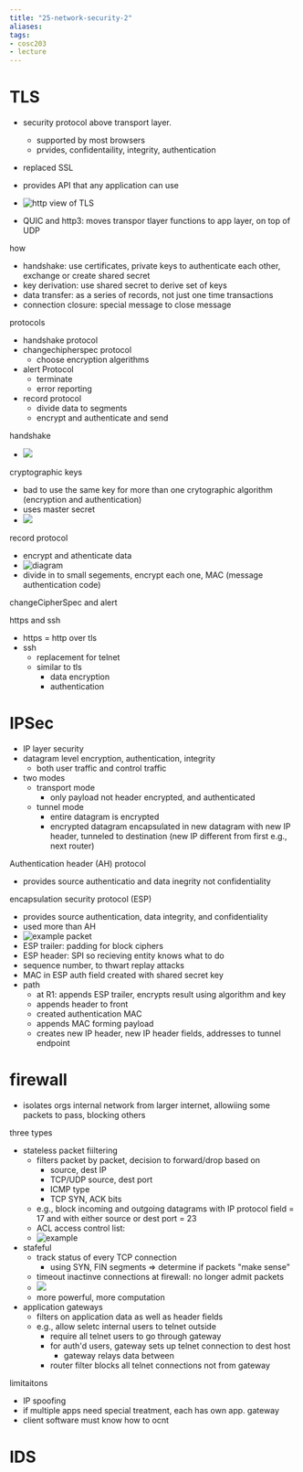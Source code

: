 ```yaml
---
title: "25-network-security-2"
aliases: 
tags: 
- cosc203
- lecture
---
```



# TLS
- security protocol above transport layer.
	- supported by most browsers
	- prvides, confidentaility, integrity, authentication
- replaced SSL

- provides API that any application can use
- ![http view of TLS](https://i.imgur.com/c68ksNH.png)
- QUIC and http3: moves transpor tlayer functions to app layer, on top of UDP

how
- handshake: use certificates, private keys to authenticate each other, exchange or create shared secret
- key derivation: use shared secret to derive set of keys
- data transfer: as a series of records, not just one time transactions
- connection closure: special message to close message


protocols
- handshake protocol
- changechipherspec protocol
	- choose encryption algerithms
- alert Protocol
	- terminate
	- error reporting
- record protocol
	- divide data to segments
	- encrypt and authenticate and send

handshake
- ![](https://i.imgur.com/ROiKXo9.png)

cryptographic keys
- bad to use the same key for more than one crytographic algorithm (encryption and authentication)
- uses master secret
- ![](https://i.imgur.com/ZBiTZsk.png)

record protocol
- encrypt and athenticate data
- ![diagram](https://i.imgur.com/xbM5vm7.png) 
- divide in to small segements, encrypt each one, MAC (message authentication code)

changeCipherSpec and alert


https and ssh
- https = http over tls
- ssh
	- replacement for telnet
	- similar to tls
		- data encryption
		- authentication

# IPSec
- IP layer security
- datagram level encryption, authentication, integrity
	- both user traffic and control traffic
- two modes
	- transport mode
		- only payload not header encrypted, and authenticated
	- tunnel mode
		- entire datagram is encrypted
		- encrypted datagram encapsulated in new datagram with new IP header, tunneled to destination (new IP different from first e.g., next router)

Authentication header (AH) protocol
- provides source authenticatio and data inegrity not confidentiality

encapsulation security protocol (ESP)
- provides source authentication, data integrity, and confidentiality
- used more than AH
- ![example packet](https://i.imgur.com/yCRWmZH.png)
- ESP trailer: padding for block ciphers
- ESP header: SPI so recieving entity knows what to do
- sequence number, to thwart replay attacks
- MAC in ESP auth field created with shared secret key
- path
	- at R1: appends ESP trailer, encrypts result using algorithm and key
	- appends header to front
	- created authentication MAC
	- appends MAC forming payload
	- creates new IP header, new IP header fields, addresses to tunnel endpoint

# firewall
- isolates orgs internal network from larger internet, allowiing some packets to pass, blocking others

three types
- stateless packet fiiltering
	- filters packet by packet, decision to forward/drop based on
		- source, dest IP
		- TCP/UDP source, dest port
		- ICMP type
		- TCP SYN, ACK bits
	- e.g., block incoming and outgoing datagrams with IP protocol field = 17 and with either source or dest port = 23
	- ACL access control list:
	- ![example](https://i.imgur.com/40mYTDp.png)
- stafeful
	- track status of every TCP connection
		- using SYN, FIN segments => determine if packets "make sense"
	- timeout inactinve connections at firewall: no longer admit packets
	- ![](https://i.imgur.com/iytmCh7.png)
	- more powerful, more computation
- application gateways
	- filters on application data as well as header fields
	- e.g., allow seletc internal users to telnet outside
		- require all telnet users to go through gateway
		- for auth'd users, gateway sets up telnet connection to dest host
			- gateway relays data between
		- router filter blocks all telnet connections not from gateway

limitaitons
- IP spoofing
- if multiple apps need special treatment, each has own app. gateway
- client software must know how to ocnt



# IDS